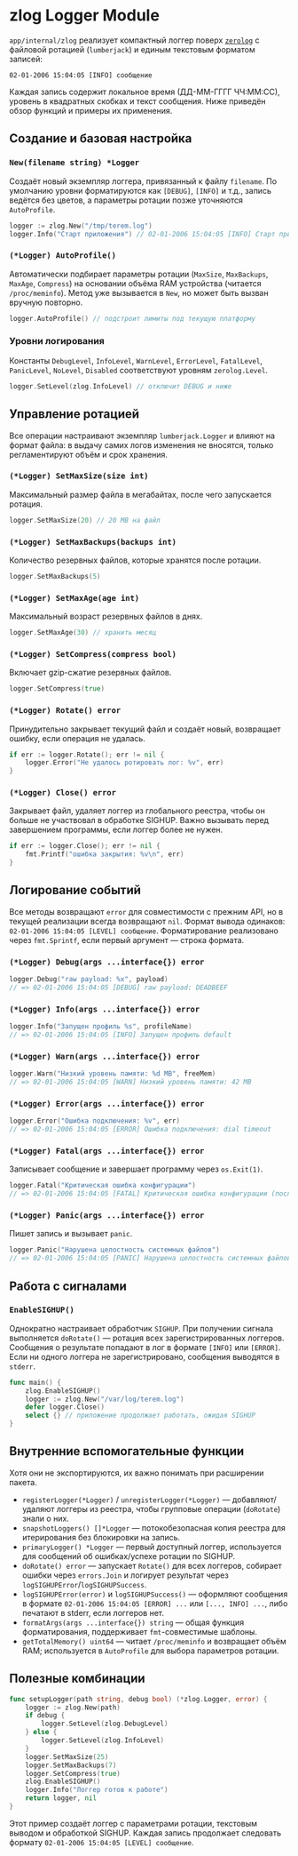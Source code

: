 # zlog Logger Module

`app/internal/zlog` реализует компактный логгер поверх [`zerolog`](https://github.com/rs/zerolog) с файловой ротацией (`lumberjack`) и единым текстовым форматом записей:

```
02-01-2006 15:04:05 [INFO] сообщение
```

Каждая запись содержит локальное время (ДД-ММ-ГГГГ ЧЧ:ММ:СС), уровень в квадратных скобках и текст сообщения. Ниже приведён обзор функций и примеры их применения.

## Создание и базовая настройка

### `New(filename string) *Logger`

Создаёт новый экземпляр логгера, привязанный к файлу `filename`. По умолчанию уровни форматируются как `[DEBUG]`, `[INFO]` и т.д., запись ведётся без цветов, а параметры ротации позже уточняются `AutoProfile`.

```go
logger := zlog.New("/tmp/terem.log")
logger.Info("Старт приложения") // 02-01-2006 15:04:05 [INFO] Старт приложения
```

### `(*Logger) AutoProfile()`

Автоматически подбирает параметры ротации (`MaxSize`, `MaxBackups`, `MaxAge`, `Compress`) на основании объёма RAM устройства (читается `/proc/meminfo`). Метод уже вызывается в `New`, но может быть вызван вручную повторно.

```go
logger.AutoProfile() // подстроит лимиты под текущую платформу
```

### Уровни логирования

Константы `DebugLevel`, `InfoLevel`, `WarnLevel`, `ErrorLevel`, `FatalLevel`, `PanicLevel`, `NoLevel`, `Disabled` соответствуют уровням `zerolog.Level`.

```go
logger.SetLevel(zlog.InfoLevel) // отключит DEBUG и ниже
```

## Управление ротацией

Все операции настраивают экземпляр `lumberjack.Logger` и влияют на формат файла: в выдачу самих логов изменения не вносятся, только регламентируют объём и срок хранения.

### `(*Logger) SetMaxSize(size int)`

Максимальный размер файла в мегабайтах, после чего запускается ротация.

```go
logger.SetMaxSize(20) // 20 MB на файл
```

### `(*Logger) SetMaxBackups(backups int)`

Количество резервных файлов, которые хранятся после ротации.

```go
logger.SetMaxBackups(5)
```

### `(*Logger) SetMaxAge(age int)`

Максимальный возраст резервных файлов в днях.

```go
logger.SetMaxAge(30) // хранить месяц
```

### `(*Logger) SetCompress(compress bool)`

Включает gzip-сжатие резервных файлов.

```go
logger.SetCompress(true)
```

### `(*Logger) Rotate() error`

Принудительно закрывает текущий файл и создаёт новый, возвращает ошибку, если операция не удалась.

```go
if err := logger.Rotate(); err != nil {
    logger.Error("Не удалось ротировать лог: %v", err)
}
```

### `(*Logger) Close() error`

Закрывает файл, удаляет логгер из глобального реестра, чтобы он больше не участвовал в обработке SIGHUP. Важно вызывать перед завершением программы, если логгер более не нужен.

```go
if err := logger.Close(); err != nil {
    fmt.Printf("ошибка закрытия: %v\n", err)
}
```

## Логирование событий

Все методы возвращают `error` для совместимости с прежним API, но в текущей реализации всегда возвращают `nil`. Формат вывода одинаков: `02-01-2006 15:04:05 [LEVEL] сообщение`. Форматирование реализовано через `fmt.Sprintf`, если первый аргумент — строка формата.

### `(*Logger) Debug(args ...interface{}) error`

```go
logger.Debug("raw payload: %x", payload)
// => 02-01-2006 15:04:05 [DEBUG] raw payload: DEADBEEF
```

### `(*Logger) Info(args ...interface{}) error`

```go
logger.Info("Запущен профиль %s", profileName)
// => 02-01-2006 15:04:05 [INFO] Запущен профиль default
```

### `(*Logger) Warn(args ...interface{}) error`

```go
logger.Warn("Низкий уровень памяти: %d MB", freeMem)
// => 02-01-2006 15:04:05 [WARN] Низкий уровень памяти: 42 MB
```

### `(*Logger) Error(args ...interface{}) error`

```go
logger.Error("Ошибка подключения: %v", err)
// => 02-01-2006 15:04:05 [ERROR] Ошибка подключения: dial timeout
```

### `(*Logger) Fatal(args ...interface{}) error`

Записывает сообщение и завершает программу через `os.Exit(1)`.

```go
logger.Fatal("Критическая ошибка конфигурации")
// => 02-01-2006 15:04:05 [FATAL] Критическая ошибка конфигурации (после записи приложение завершится)
```

### `(*Logger) Panic(args ...interface{}) error`

Пишет запись и вызывает `panic`.

```go
logger.Panic("Нарушена целостность системных файлов")
// => 02-01-2006 15:04:05 [PANIC] Нарушена целостность системных файлов
```

## Работа с сигналами

### `EnableSIGHUP()`

Однократно настраивает обработчик `SIGHUP`. При получении сигнала выполняется `doRotate()` — ротация всех зарегистрированных логгеров. Сообщения о результате попадают в лог в формате `[INFO]` или `[ERROR]`. Если ни одного логгера не зарегистрировано, сообщения выводятся в `stderr`.

```go
func main() {
    zlog.EnableSIGHUP()
    logger := zlog.New("/var/log/terem.log")
    defer logger.Close()
    select {} // приложение продолжает работать, ожидая SIGHUP
}
```

## Внутренние вспомогательные функции

Хотя они не экспортируются, их важно понимать при расширении пакета.

- `registerLogger(*Logger)` / `unregisterLogger(*Logger)` — добавляют/удаляют логгеры из реестра, чтобы групповые операции (`doRotate`) знали о них.
- `snapshotLoggers() []*Logger` — потокобезопасная копия реестра для итерирования без блокировки на запись.
- `primaryLogger() *Logger` — первый доступный логгер, используется для сообщений об ошибках/успехе ротации по SIGHUP.
- `doRotate() error` — запускает `Rotate()` для всех логгеров, собирает ошибки через `errors.Join` и логирует результат через `logSIGHUPError`/`logSIGHUPSuccess`.
- `logSIGHUPError(error)` и `logSIGHUPSuccess()` — оформляют сообщения в формате `02-01-2006 15:04:05 [ERROR] ...` или `[..., INFO] ...`, либо печатают в stderr, если логгеров нет.
- `formatArgs(args ...interface{}) string` — общая функция форматирования, поддерживает `fmt`-совместимые шаблоны.
- `getTotalMemory() uint64` — читает `/proc/meminfo` и возвращает объём RAM; используется в `AutoProfile` для выбора параметров ротации.

## Полезные комбинации

```go
func setupLogger(path string, debug bool) (*zlog.Logger, error) {
    logger := zlog.New(path)
    if debug {
        logger.SetLevel(zlog.DebugLevel)
    } else {
        logger.SetLevel(zlog.InfoLevel)
    }
    logger.SetMaxSize(25)
    logger.SetMaxBackups(7)
    logger.SetCompress(true)
    zlog.EnableSIGHUP()
    logger.Info("Логгер готов к работе")
    return logger, nil
}
```

Этот пример создаёт логгер с параметрами ротации, текстовым выводом и обработкой SIGHUP. Каждая запись продолжает следовать формату `02-01-2006 15:04:05 [LEVEL] сообщение`.
